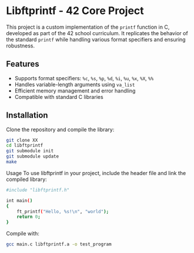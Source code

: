 # Libftprintf - 42 Core Project

This project is a custom implementation of the `printf` function in C, developed as part of the 42 school curriculum. It replicates the behavior of the standard `printf` while handling various format specifiers and ensuring robustness.

## Features
- Supports format specifiers: `%c`, `%s`, `%p`, `%d`, `%i`, `%u`, `%x`, `%X`, `%%`
- Handles variable-length arguments using `va_list`
- Efficient memory management and error handling
- Compatible with standard C libraries

## Installation
Clone the repository and compile the library:

```bash
git clone XX
cd libftprintf
git submodule init
git submodule update
make
```
Usage
To use libftprintf in your project, include the header file and link the compiled library:

```bash
#include "libftprintf.h"

int main()
{
    ft_printf("Hello, %s!\n", "world");
    return 0;
}
```
Compile with:

```bash
gcc main.c libftprintf.a -o test_program
